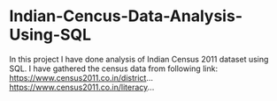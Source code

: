# Indian-Cencus-Data-Analysis-Using-SQL
In this project I have done analysis of Indian Census 2011 dataset using SQL. I have gathered the census data from following link:
https://www.census2011.co.in/district...
https://www.census2011.co.in/literacy...

